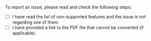To report an issue, please read and check the following steps:

- [ ] I have read the list of non-supported features and the issue is not regarding one of them.
- [ ] I have provided a link to the PDF file that cannot be converted (if applicable).